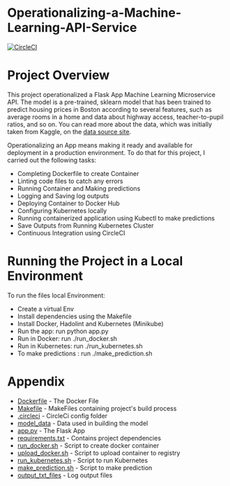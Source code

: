 # Operationalizing-a-Machine-Learning-API-Service
[![CircleCI](https://dl.circleci.com/status-badge/img/gh/Ameenah21/Operationalizing-a-Machine-Learning-API-Service/tree/main.svg?style=svg)](https://dl.circleci.com/status-badge/redirect/gh/Ameenah21/Operationalizing-a-Machine-Learning-API-Service/tree/main)
# Project Overview
This project operationalized a Flask App Machine Learning Microservice API.
The model is a pre-trained, sklearn model that has been trained to predict housing prices in Boston according to several features, such as average rooms in a home and data about highway access, teacher-to-pupil ratios, and so on. You can read more about the data, which was initially taken from Kaggle, on the [data source site](https://www.kaggle.com/c/boston-housing). <br>


Operationalizing an App means making it ready and available for deployment in a production environment. To do that for this project, I carried out the following tasks:
- Completing Dockerfile to create Container
- Linting code files to catch any errors
- Running Container and Making predictions
- Logging and Saving log outputs
- Deploying Container to Docker Hub
- Configuring Kubernetes locally
- Running containerized application using Kubectl to make predictions
- Save Outputs from Running Kubernetes Cluster
- Continuous Integration using CircleCI

# Running the Project in a Local Environment
To run the files local Environment:
- Create a virtual Env
- Install dependencies using the Makefile
- Install Docker, Hadolint and Kubernetes (Minikube)
- Run the app: run python app.py
- Run in Docker: run ./run_docker.sh
- Run in Kubernetes: run ./run_kubernetes.sh
- To make predictions : run ./make_prediction.sh

# Appendix
- [Dockerfile](./Dockerfile) - The Docker File
- [Makefile](./Makefile) - MakeFiles containing project's build process
- [.circleci](./.circleci/) - CircleCi config folder
- [model_data](./model_data/) - Data used in building the model
- [app.py](./.circleci/) - The Flask App
- [requirements.txt](./requirements.txt) - Contains project dependencies
- [run_docker.sh](./run_docker.sh) - Script to create docker container
- [upload_docker.sh](./upload_docker.sh) - Script to upload container to registry
- [run_kubernetes.sh](./run_kubernetes.sh) - Script to run Kubernetes
- [make_prediction.sh](./make_prediction.sh) - Script to make prediction
- [output_txt_files](./output_txt_files/) - Log output files
